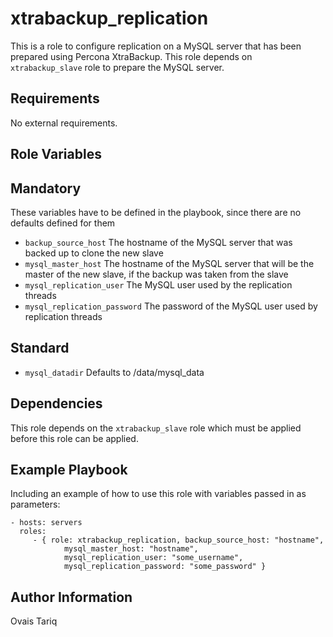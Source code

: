 xtrabackup_replication
======================
This is a role to configure replication on a MySQL server that has been prepared using Percona XtraBackup. 
This role depends on `xtrabackup_slave` role to prepare the MySQL server.

Requirements
------------

No external requirements.

Role Variables
--------------

## Mandatory
These variables have to be defined in the playbook, since there are no defaults defined for them
* `backup_source_host` The hostname of the MySQL server that was backed up to clone the new slave
* `mysql_master_host` The hostname of the MySQL server that will be the master of the new slave, if the backup was taken from the slave
* `mysql_replication_user` The MySQL user used by the replication threads
* `mysql_replication_password` The password of the MySQL user used by replication threads

## Standard
* `mysql_datadir` Defaults to /data/mysql_data

Dependencies
------------

This role depends on the `xtrabackup_slave` role which must be applied before this role can be applied.

Example Playbook
-------------------------

Including an example of how to use this role with variables passed in as parameters:

    - hosts: servers
      roles:
         - { role: xtrabackup_replication, backup_source_host: "hostname",
                mysql_master_host: "hostname",
                mysql_replication_user: "some_username",
                mysql_replication_password: "some_password" }

Author Information
------------------

Ovais Tariq